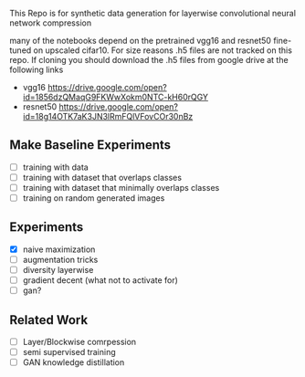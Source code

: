 This Repo is for synthetic data generation for layerwise convolutional neural network compression


many of the notebooks depend on the pretrained vgg16 and resnet50 fine-tuned on upscaled cifar10. For size reasons .h5 files are not tracked on this repo. If cloning you should download the .h5 files from google drive at the following links

- vgg16 https://drive.google.com/open?id=1856dzQMaqG9FKWwXokm0NTC-kH60rQGY
- resnet50 https://drive.google.com/open?id=18g14OTK7aK3JN3lRmFQlVFovCOr30nBz

## Make Baseline Experiments

- [ ] training with data
- [ ] training with dataset that overlaps classes
- [ ] training with dataset that minimally overlaps classes
- [ ] training on random generated images

## Experiments

- [x] naive maximization
- [ ] augmentation tricks
- [ ] diversity layerwise
- [ ] gradient decent (what not to activate for)
- [ ] gan?

## Related Work

- [ ] Layer/Blockwise comrpession
- [ ] semi supervised training
- [ ] GAN knowledge distillation
